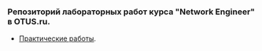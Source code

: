 ### Репозиторий лабораторных работ курса "Network Engineer" в OTUS.ru.
 - [Практические работы](Labs/).